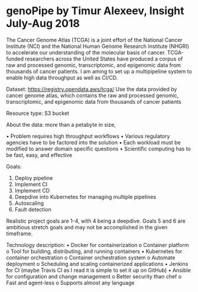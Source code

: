 # genoPipe by Timur Alexeev, Insight July-Aug 2018

The Cancer Genome Atlas (TCGA) is a joint effort of the National Cancer Institute (NCI) and the National Human Genome Research Institute (NHGRI) to accelerate our understanding of the molecular basis of cancer. TCGA-funded researchers across the United States have produced a corpus of raw and processed genomic, transcriptomic, and epigenomic data from thousands of cancer patients. I am aming to set up a multipipeline system to enable high data throughput as well as CI/CD.

Dataset: https://registry.opendata.aws/tcga/
Use the data provided by cancer genome atlas, which contains the raw and processed genomic, transcriptomic, and epigenomic data from thousands of cancer patients

Resource type: S3 bucket

About the data: more than a petabyte in size,

•	Problem requires high throughput workflows
•	Various regulatory agencies have to be factored into the solution
•	Each workload must be modified to answer domain specific questions
•	Scientific computing has to be fast, easy, and effective

Goals:
1.	Deploy pipeline
2.	Implement CI
3.	Implement CD
4.	Deepdive into Kubernetes for managing multiple pipelines 
5.	Autoscaling
6.	Fault detection

Realistic project goals are 1-4, with 4 being a deepdive. Goals 5 and 6 are ambitious stretch goals and may not be accomplished in the given timeframe.


Technology description:
•	Docker for containerization
	o	Container platform
	o	Tool for building, distributing, and running containers
•	Kubernetes for container orchestration
	o	Container orchestration system
	o	Automate deployment
	o	Scheduling and scaling containerized applications
•	Jenkins for CI (maybe Travis CI as I read it is simple to set it up on GitHub)
•	Ansible for configuration and change management
	o	Better security than chef
	o	Fast and agent-less
	o	Supports almost any language

